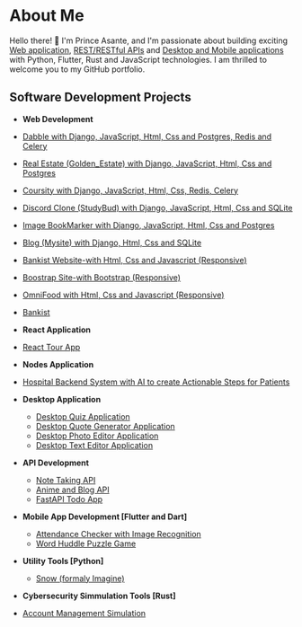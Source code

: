 <h1>About Me</h1>
<p>Hello there! 👋 I'm Prince Asante, and I'm passionate about building exciting <a href="https://github.com/protoncodecoin">Web application</a>, <a href="https://github.com/protoncodecoin">REST/RESTful APIs</a> and <a href="https://github.com/protoncodecoin">Desktop and Mobile applications </a>with Python, Flutter, Rust and JavaScript technologies.
I am thrilled to welcome you to my GitHub portfolio.</p>

<h2>Software Development Projects</h2>

- <b>Web Development</b>
 - [Dabble with Django, JavaScript, Html, Css and Postgres, Redis and Celery](https://github.com/protoncodecoin/dabble)
  - [Real Estate (Golden_Estate) with Django, JavaScript, Html, Css and Postgres](https://github.com/protoncodecoin/Real_Estate)
  - [Coursity with Django, JavaScript, Html, Css, Redis, Celery](https://github.com/protoncodecoin/coursesity)
  - [Discord Clone (StudyBud) with Django, JavaScript, Html, Css and SQLite](https://github.com/protoncodecoin/Discord_studybud)
  - [Image BookMarker with Django, JavaScript, Html, Css and Postgres](https://github.com/protoncodecoin/image-bookmaker-site)
  - [Blog (Mysite) with Django, Html, Css and SQLite](https://github.com/protoncodecoin/Blog-site)
  - [Bankist Website-with Html, Css and Javascript (Responsive)](https://github.com/protoncodecoin/Bankist-Website/tree/main)
  - [Boostrap Site-with Bootstrap (Responsive)](https://github.com/protoncodecoin/Bootstrap-Developer)
  - [OmniFood with Html, Css and Javascript (Responsive)](https://github.com/protoncodecoin/omni-food)
  - [Bankist](https://github.com/protoncodecoin/Bankist-Website)
 

- <b>React Application</b>
 - [React Tour App](https://github.com/protoncodecoin/react-tour-app)
 
 
- <b>Nodes Application</b>
 - [Hospital Backend System with AI to create Actionable Steps for Patients](https://github.com/protoncodecoin/hospital-backend-system)


- <b>Desktop Application</b>
  - [Desktop Quiz Application](https://github.com/protoncodecoin/quizla)
  - [Desktop Quote Generator Application](https://github.com/protoncodecoin/GRIMM-QUOTE-GENERATOR)
  - [Desktop Photo Editor Application](https://github.com/protoncodecoin/Photo-Editor)
  - [Desktop Text Editor Application](https://github.com/protoncodecoin/RichText-Editor)


- <b>API Development</b>
  - [Note Taking API](https://github.com/protoncodecoin/Note-api)
  - [Anime and Blog API](https://github.com/protoncodecoin/creative-blog)
  - [FastAPI Todo App](https://github.com/protoncodecoin/fastAPi-TodoApp)

 
- <b>Mobile App Development [Flutter and Dart]</b>
  - [Attendance Checker with Image Recognition](https://github.com/protoncodecoin/attendance-checker)
  - [Word Huddle Puzzle Game ](https://github.com/protoncodecoin/word_huddle_puzzle)


- <b>Utility Tools [Python]</b>
  - [Snow (formaly Imagine)](https://github.com/protoncodecoin/imagine-cli)


- <b>Cybersecurity Simmulation Tools [Rust]</b>
 - [Account Management Simulation](https://github.com/protoncodecoin/account-manager)
 


<!--
**protoncodecoin/protoncodecoin** is a ✨ _special_ ✨ repository because its `README.md` (this file) appears on your GitHub profile.

Here are some ideas to get you started:

- 🔭 I’m currently working on ...
- 🌱 I’m currently learning ...
- 👯 I’m looking to collaborate on ...
- 🤔 I’m looking for help with ...
- 💬 Ask me about ...
- 📫 How to reach me: ...
- 😄 Pronouns: ...
- ⚡ Fun fact: ...
-->
